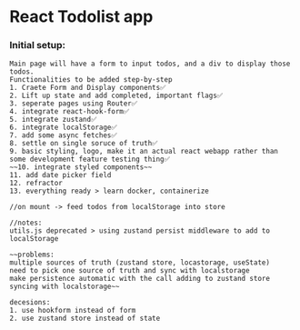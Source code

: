 # React Todolist app

### Initial setup:

    Main page will have a form to input todos, and a div to display those todos.
    Functionalities to be added step-by-step
    1. Craete Form and Display components✅
    2. Lift up state and add completed, important flags✅
    3. seperate pages using Router✅
    4. integrate react-hook-form✅
    5. integrate zustand✅
    6. integrate localStorage✅
    7. add some async fetches✅
    8. settle on single soruce of truth✅
    9. basic styling, logo, make it an actual react webapp rather than some development feature testing thing✅
    ~~10. integrate styled components~~
    11. add date picker field
    12. refractor
    13. everything ready > learn docker, containerize

    //on mount -> feed todos from localStorage into store

    //notes:
    utils.js deprecated > using zustand persist middleware to add to localStorage

    ~~problems:
    multiple sources of truth (zustand store, locastorage, useState)
    need to pick one source of truth and sync with localstorage
    make persistence automatic with the call adding to zustand store syncing with localstorage~~
    
    decesions:
    1. use hookform instead of form
    2. use zustand store instead of state
    
